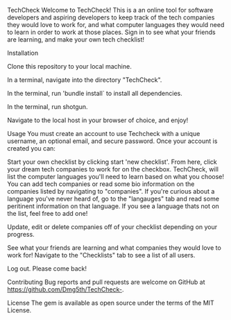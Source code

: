 TechCheck
Welcome to TechCheck! This is a an online tool for software developers and aspiring developers to keep track of the tech companies they would love to work for, and what computer languages they would need to learn in order to work at those places.  Sign in to see what your friends are learning, and make your own tech checklist!

Installation

Clone this repository to your local machine.

In a terminal, navigate into the directory "TechCheck".

In the terminal, run 'bundle install` to install all dependencies.

In the terminal, run shotgun.

Navigate to the local host in your browser of choice, and enjoy!

Usage
You must create an account to use Techcheck with a unique username, an optional email, and secure password. Once your account is created you can:

Start your own checklist by clicking start 'new checklist'. From here, click your dream tech companies to work for on the checkbox. TechCheck, will list the computer languages you'll need to learn based on what you choose! You can add tech companies or read some bio information on the companies listed by navigating to "companies". If you're curious about a language you've never heard of, go to the "langauges" tab and read some peritinent information on that language. If you see a language thats not on the list, feel free to add one!

Update, edit or delete companies off of your checklist depending on your progress.

See what your friends are learning and what companies they would love to work for! Navigate to the "Checklists" tab to see a list of all users. 

Log out. Please come back!

Contributing
Bug reports and pull requests are welcome on GitHub at https://github.com/Dmg5th/TechCheck-.

License
The gem is available as open source under the terms of the MIT License.